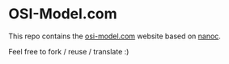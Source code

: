 # OSI-Model.com

This repo contains the [osi-model.com](https://osi-model.com/) website based on [nanoc](http://nanoc.ws/).

Feel free to fork / reuse / translate :)
